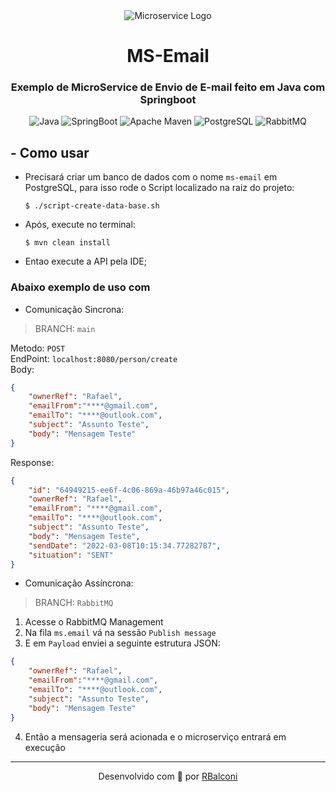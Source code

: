 <div align="center">
  <img src="https://user-images.githubusercontent.com/18688446/157254728-e1cc5ab0-7b04-4791-899f-cd86c89257dd.png" alt="Microservice Logo" /> 
  <br/> 
  <h1>MS-Email</h1>
  <h3>Exemplo de MicroService de Envio de E-mail feito em Java com Springboot</h3>
</div>

<p align="center">
    <img src="https://img.shields.io/static/v1?label=Java&message=11&color=DC143C&style=flat-square&logo=Java" alt="Java" />
    <img src="https://img.shields.io/static/v1?label=SpringBoot&message=2.6.4&color=7CFC00&style=flat-square&logo=SpringBoot" alt="SpringBoot" />
    <img src="https://img.shields.io/static/v1?label=Apache Maven&message=3.6.3&color=DC143C&style=flat-square&logo=Apache Maven" alt="Apache Maven" />
    <img src="https://img.shields.io/static/v1?label=PostgreSQL&message=14.2&color=1E90FF&style=flat-square&logo=PostgreSQL&logoColor=1E90FF" alt="PostgreSQL" />
    <img src="https://img.shields.io/static/v1?label=RabbitMQ&message=3.8.5&color=ffae00&style=flat-square&logo=RabbitMQ" alt="RabbitMQ" />

</p>

## - Como usar
- Precisará criar um banco de dados com o nome `ms-email` em PostgreSQL, para isso rode o Script localizado na raiz do projeto:
  ```
  $ ./script-create-data-base.sh
  ```

- Após, execute no terminal:
  ```
  $ mvn clean install
  ```

- Entao execute a API pela IDE;

### Abaixo exemplo de uso com 
- Comunicação Sincrona:

> BRANCH: ``main``

Metodo: ```POST``` </br>
EndPoint: ```localhost:8080/person/create``` </br>
Body:
```json
{
    "ownerRef": "Rafael",
    "emailFrom":"****@gmail.com",
    "emailTo": "****@outlook.com",
    "subject": "Assunto Teste",
    "body": "Mensagem Teste"
}
```
Response:
```json
{
    "id": "64949215-ee6f-4c06-869a-46b97a46c015",
    "ownerRef": "Rafael",
    "emailFrom": "****@gmail.com",
    "emailTo": "****@outlook.com",
    "subject": "Assunto Teste",
    "body": "Mensagem Teste",
    "sendDate": "2022-03-08T10:15:34.77282787",
    "situation": "SENT"
}
```
- Comunicação Assíncrona:

> BRANCH: ``RabbitMQ``

1. Acesse o RabbitMQ Management </br>
2. Na fila ``ms.email`` vá na sessão ``Publish message`` </br>
3. E em ``Payload`` enviei a seguinte estrutura JSON: </br>
```json
{
    "ownerRef": "Rafael",
    "emailFrom":"****@gmail.com",
    "emailTo": "****@outlook.com",
    "subject": "Assunto Teste",
    "body": "Mensagem Teste"
}
```
4. Então a mensageria será acionada e o microserviço entrará em execução

---
<p align="center">
  Desenvolvido com 💜 por <a href="https://www.linkedin.com/in/rafael-balconi/">RBalconi</a>
</p>
